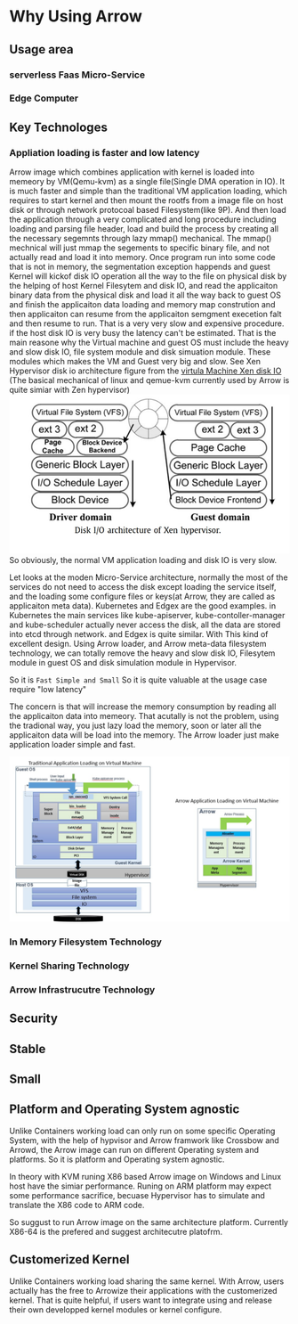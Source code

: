 # Why Using Arrow

## Usage area
### serverless Faas Micro-Service
### Edge Computer
## Key Technologes
### Appliation loading is faster and low latency
Arrow image which combines application with kernel is loaded into memeory by VM(Qemu-kvm) as a single file(Single DMA operation in IO). It is much faster and simple than the traditional VM application loading, which requires to start kernel and then mount the rootfs from a image file on host disk or through network protocoal based Filesystem(like 9P). And then load the application through a very complicated and long procedure including loading and parsing file header, load and build the process by creating all the necessary segemnts through lazy mmap() mechanical. The mmap() mechnical will just mmap the segements to specific binary file, and not actually read and load it into memory. Once program run into some code that is not in memory, the segmentation exception happends and guest Kernel will kickof disk IO operation all the way to the file on physical disk by the helping of host Kernel Filesytem and disk IO,  and read the applicaiton binary data from the physical disk and load it all the way back to guest OS and finish the applicaiton data loading and memory map constrution and then applicaiton can resume from the applicaiton semgment execetion falt and then resume to run. That is a very very slow and expensive procedure. if the host disk IO is very busy the latency can't be estimated. That is the main reasone why the Virtual machine and guest OS must include the heavy and slow disk IO, file system module and disk simuation module. These modules which makes the VM and Guest very big and slow.  See Xen Hypervisor disk io architecture figure from the [virtula Machine Xen disk IO](https://ac.els-cdn.com/S0022000012000980/1-s2.0-S0022000012000980-main.pdf?_tid=e518d902-0cc0-4c25-a923-18fbeb5e73fc&acdnat=1532536951_d6469936df6e82096486440e7796ea16) (The basical mechanical of linux and qemue-kvm currently used by Arrow is quite simiar with Zen hypervisor)
![Xen Hypervisor disk io architecture](/images/Disk_I_O_architeture_of_Xen.jpg)
So obviously, the normal VM application loading and disk IO is very slow.

Let looks at the moden Micro-Service architecture, normally the most of the services do not need to access the disk except loading the service itself, and the loading some configure files or keys(at Arrow, they are called as applicaiton meta data). Kubernetes and Edgex are the good examples. in Kubernetes the main services like kube-apiserver, kube-contoller-manager and kube-scheduler actually never access the disk, all the data are stored into etcd through network. and Edgex is quite similar. With This kind of excellent design. Using Arrow loader, and Arrow meta-data filesystem technology, we can totally remove the heavy and slow disk IO, Filesytem module in guest OS and disk simulation module in Hypervisor.

So it is `Fast Simple and Small`
So it is quite valuable at the usage case require "low latency"

The concern is that will increase the memory consumption by reading all the applicaiton data into memeory. That acutally is not the problem, using the tradional way, you just lazy load the memory, soon or later all the applicaiton data will be load into the memory. The Arrow loader just make application loader simple and fast.

![Arrow Application Loader](/images/ArrowAppliationLoading.jpg)

### In Memory Filesystem Technology

### Kernel Sharing Technology

### Arrow Infrastrucutre Technology

## Security

## Stable

## Small

## Platform and Operating System agnostic
Unlike Containers working load can only run on some specific Operating System, with the help of hypvisor and Arrow framwork like Crossbow and Arrowd, the Arrow image can run on different Operating system and platforms. So it is platform and Operating system agnostic.

In theory with KVM runing X86 based Arrow image on Windows and Linux host have the simiar performance. Runing on ARM platform may expect some performance sacrifice, becuase Hypervisor has to simulate and translate the X86 code to ARM code. 

So suggust to run Arrow image on the same architecture platform. Currently X86-64 is the prefered and suggest architecutre platofrm. 

## Customerized Kernel
Unlike Containers working load sharing the same kernel. With Arrow, users actually has the free to Arrowize their applications with the customerized kernel. That is quite helpful, if users want to integrate using and release their own developped kernel modules or kernel configure.
